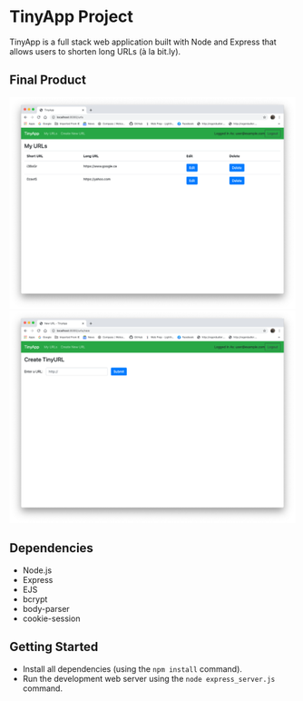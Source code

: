 # TinyApp Project

TinyApp is a full stack web application built with Node and Express that allows users to shorten long URLs (à la bit.ly).

## Final Product

!["Main Urls Page"](https://github.com/andymat1964/tinyapp/blob/master/docs/Main%20Urls%20Page.png?raw=true)
!["Create New Url Page"](https://github.com/andymat1964/tinyapp/blob/master/docs/Create%20New%20Url%20Page.png?raw=true)

## Dependencies

- Node.js
- Express
- EJS
- bcrypt
- body-parser
- cookie-session

## Getting Started

- Install all dependencies (using the `npm install` command).
- Run the development web server using the `node express_server.js` command.
